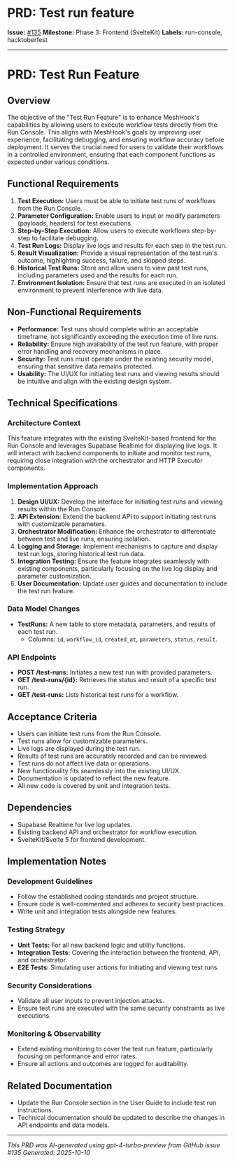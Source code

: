 # PRD: Test run feature

**Issue:** [#135](https://github.com/profullstack/meshhook/issues/135)
**Milestone:** Phase 3: Frontend (SvelteKit)
**Labels:** run-console, hacktoberfest

---

# PRD: Test Run Feature

## Overview

The objective of the "Test Run Feature" is to enhance MeshHook's capabilities by allowing users to execute workflow tests directly from the Run Console. This aligns with MeshHook's goals by improving user experience, facilitating debugging, and ensuring workflow accuracy before deployment. It serves the crucial need for users to validate their workflows in a controlled environment, ensuring that each component functions as expected under various conditions.

## Functional Requirements

1. **Test Execution:** Users must be able to initiate test runs of workflows from the Run Console.
2. **Parameter Configuration:** Enable users to input or modify parameters (payloads, headers) for test executions.
3. **Step-by-Step Execution:** Allow users to execute workflows step-by-step to facilitate debugging.
4. **Test Run Logs:** Display live logs and results for each step in the test run.
5. **Result Visualization:** Provide a visual representation of the test run's outcome, highlighting success, failure, and skipped steps.
6. **Historical Test Runs:** Store and allow users to view past test runs, including parameters used and the results for each run.
7. **Environment Isolation:** Ensure that test runs are executed in an isolated environment to prevent interference with live data.

## Non-Functional Requirements

- **Performance:** Test runs should complete within an acceptable timeframe, not significantly exceeding the execution time of live runs.
- **Reliability:** Ensure high availability of the test run feature, with proper error handling and recovery mechanisms in place.
- **Security:** Test runs must operate under the existing security model, ensuring that sensitive data remains protected.
- **Usability:** The UI/UX for initiating test runs and viewing results should be intuitive and align with the existing design system.

## Technical Specifications

### Architecture Context

This feature integrates with the existing SvelteKit-based frontend for the Run Console and leverages Supabase Realtime for displaying live logs. It will interact with backend components to initiate and monitor test runs, requiring close integration with the orchestrator and HTTP Executor components.

### Implementation Approach

1. **Design UI/UX:** Develop the interface for initiating test runs and viewing results within the Run Console.
2. **API Extension:** Extend the backend API to support initiating test runs with customizable parameters.
3. **Orchestrator Modification:** Enhance the orchestrator to differentiate between test and live runs, ensuring isolation.
4. **Logging and Storage:** Implement mechanisms to capture and display test run logs, storing historical test run data.
5. **Integration Testing:** Ensure the feature integrates seamlessly with existing components, particularly focusing on the live log display and parameter customization.
6. **User Documentation:** Update user guides and documentation to include the test run feature.

### Data Model Changes

- **TestRuns:** A new table to store metadata, parameters, and results of each test run.
  - Columns: `id`, `workflow_id`, `created_at`, `parameters`, `status`, `result`.

### API Endpoints

- **POST /test-runs:** Initiates a new test run with provided parameters.
- **GET /test-runs/{id}:** Retrieves the status and result of a specific test run.
- **GET /test-runs:** Lists historical test runs for a workflow.

## Acceptance Criteria

- Users can initiate test runs from the Run Console.
- Test runs allow for customizable parameters.
- Live logs are displayed during the test run.
- Results of test runs are accurately recorded and can be reviewed.
- Test runs do not affect live data or operations.
- New functionality fits seamlessly into the existing UI/UX.
- Documentation is updated to reflect the new feature.
- All new code is covered by unit and integration tests.

## Dependencies

- Supabase Realtime for live log updates.
- Existing backend API and orchestrator for workflow execution.
- SvelteKit/Svelte 5 for frontend development.

## Implementation Notes

### Development Guidelines

- Follow the established coding standards and project structure.
- Ensure code is well-commented and adheres to security best practices.
- Write unit and integration tests alongside new features.

### Testing Strategy

- **Unit Tests:** For all new backend logic and utility functions.
- **Integration Tests:** Covering the interaction between the frontend, API, and orchestrator.
- **E2E Tests:** Simulating user actions for initiating and viewing test runs.

### Security Considerations

- Validate all user inputs to prevent injection attacks.
- Ensure test runs are executed with the same security constraints as live executions.

### Monitoring & Observability

- Extend existing monitoring to cover the test run feature, particularly focusing on performance and error rates.
- Ensure all actions and outcomes are logged for auditability.

## Related Documentation

- Update the Run Console section in the User Guide to include test run instructions.
- Technical documentation should be updated to describe the changes in API endpoints and data models.

---

*This PRD was AI-generated using gpt-4-turbo-preview from GitHub issue #135*
*Generated: 2025-10-10*
